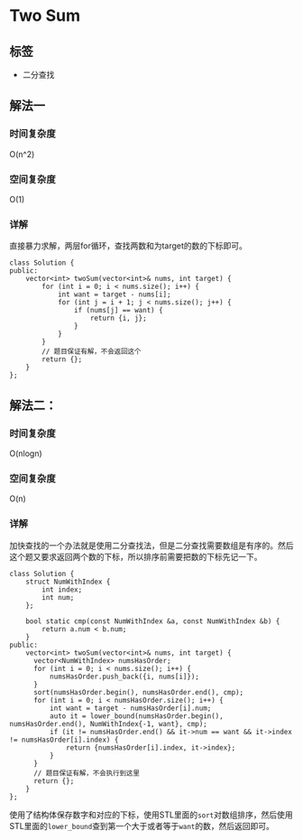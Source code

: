 # Two Sum

## 标签
* 二分查找

## 解法一

### 时间复杂度
O(n^2)

### 空间复杂度
O(1)

### 详解
直接暴力求解，两层for循环，查找两数和为target的数的下标即可。

```
class Solution {
public:
    vector<int> twoSum(vector<int>& nums, int target) {
        for (int i = 0; i < nums.size(); i++) {
            int want = target - nums[i];
            for (int j = i + 1; j < nums.size(); j++) {
                if (nums[j] == want) {
                    return {i, j};
                }
            }
        }
        // 题目保证有解，不会返回这个
        return {};
    }
};
```

## 解法二：

### 时间复杂度
O(nlogn)

### 空间复杂度
O(n)

### 详解
加快查找的一个办法就是使用二分查找法，但是二分查找需要数组是有序的。然后这个题又要求返回两个数的下标，所以排序前需要把数的下标先记一下。

```
class Solution {
    struct NumWithIndex {
        int index;
        int num;
    };

    bool static cmp(const NumWithIndex &a, const NumWithIndex &b) {
        return a.num < b.num;
    }
public:
    vector<int> twoSum(vector<int>& nums, int target) {
      vector<NumWithIndex> numsHasOrder;
      for (int i = 0; i < nums.size(); i++) {
          numsHasOrder.push_back({i, nums[i]});
      }
      sort(numsHasOrder.begin(), numsHasOrder.end(), cmp);
      for (int i = 0; i < numsHasOrder.size(); i++) {
          int want = target - numsHasOrder[i].num;
          auto it = lower_bound(numsHasOrder.begin(), numsHasOrder.end(), NumWithIndex{-1, want}, cmp);
          if (it != numsHasOrder.end() && it->num == want && it->index != numsHasOrder[i].index) {
              return {numsHasOrder[i].index, it->index};
          }
      }
      // 题目保证有解，不会执行到这里
      return {};
    }
};
```
使用了结构体保存数字和对应的下标，使用STL里面的`sort`对数组排序，然后使用STL里面的`lower_bound`查到第一个大于或者等于`want`的数，然后返回即可。
